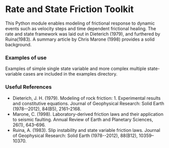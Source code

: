 # Rate and State Friction Toolkit

This Python module enables modeling of frictional response to dynamic events
such as velocity steps and time dependent frictional healing. The rate and
state framework was laid out in Dieterich (1979), and furthered by Ruina(1983).
A summary article by Chris Marone (1998) provides a solid background.


### Examples of use

Examples of simple single state variable and more complex multiple state-variable
cases are included in the examples directory. 

### Useful References
- Dieterich, J. H. (1979). Modeling of rock friction: 1. Experimental results and constitutive equations. Journal of Geophysical Research: Solid Earth (1978--2012), 84(B5), 2161–2168.
- Marone, C. (1998). Laboratory-derived friction laws and their application to seismic faulting. Annual Review of Earth and Planetary Sciences, 26(1), 643–696.
- Ruina, A. (1983). Slip instability and state variable friction laws. Journal of Geophysical Research: Solid Earth (1978--2012), 88(B12), 10359–10370.
